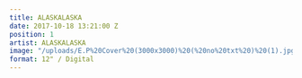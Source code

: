 ```yaml
---
title: ALASKALASKA
date: 2017-10-18 13:21:00 Z
position: 1
artist: ALASKALASKA
image: "/uploads/E.P%20Cover%20(3000x3000)%20(%20no%20txt%20)%20(1).jpg"
format: 12" / Digital
---
```


